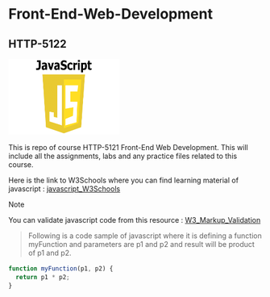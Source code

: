 # Front-End-Web-Development
## HTTP-5122

<img src="./js.png" alt="JavaScript" width="220" height="150">

This is repo of course HTTP-5121 Front-End Web Development. 
This will include all the assignments, labs and any practice files related to this course.

Here is the link to W3Schools where you can find learning material of javascript :
[javascript_W3Schools](https://www.w3schools.com/js/default.asp)

>[!Note]  
You can validate javascript code from this resource : [W3_Markup_Validation](https://validator.w3.org/)


>Following is a code sample of javascript where it is defining a function myFunction and parameters are p1 and p2 and result will be product of p1 and p2.
```javascript
function myFunction(p1, p2) {
  return p1 * p2;
}
```

